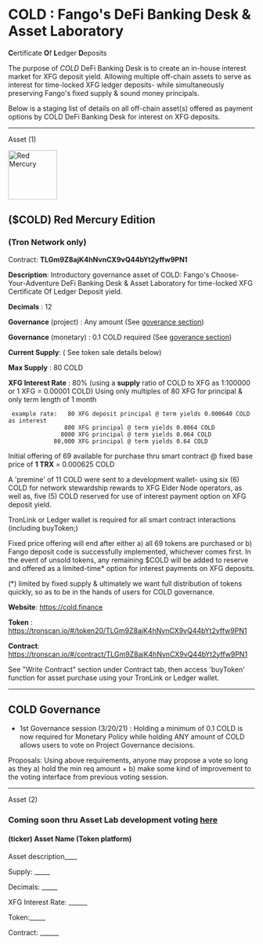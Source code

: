 
# COLD : Fango's DeFi Banking Desk & Asset Laboratory

 **C**ertificate **O**f **L**edger **D**eposits
 
 The purpose of *COLD* DeFi Banking Desk is to create an in-house interest market for XFG deposit yield.
 Allowing multiple off-chain assets to serve as interest for time-locked XFG ledger deposits-  while simultaneously preserving Fango's fixed supply & sound money principals.

Below is a staging list of details on all off-chain asset(s) offered as payment options by COLD DeFi Banking Desk for interest on XFG deposits.
 
-----------------------------------------------------------

Asset (1)

<img height="100px" width="100px" title="Red Mercury" src="https://raw.githubusercontent.com/FandomGold/COLD/9dc01d924ff9712a56d489db825ae6e8449fc2ba/B5F889A6-92A8-4A13-BD7B-0514983310EB.jpeg"><img/>

## ($COLD) Red Mercury Edition 
### (Tron Network only)

Contract: **TLGm9Z8ajK4hNvnCX9vQ44bYt2yffw9PN1**

**Description**: Introductory governance asset of COLD: Fango's Choose-Your-Adventure DeFi Banking Desk & Asset Laboratory for time-locked XFG Certificate Of Ledger Deposit yield.

**Decimals** : 12

**Governance** (project) : Any amount (See [goverance section](#cold-governance))

**Governance** (monetary) : 0.1 COLD required (See [goverance section](#cold-governance))

**Current Supply**: ( See token sale details below)

**Max Supply** : 80  COLD

**XFG Interest Rate** : 80%  (using a **supply** ratio of COLD to XFG as 1:100000 or 1 XFG = 0.00001 COLD) Using only multiples of 80 XFG for principal & only term length of 1 month

     example rate:   80 XFG deposit principal @ term yields 0.000640 COLD as interest
                    800 XFG principal @ term yields 0.0064 COLD
                   8000 XFG principal @ term yields 0.064 COLD
                 80,000 XFG principal @ term yields 0.64 COLD
                                 
Initial offering of 69 available for purchase thru smart contract @ fixed base price of **1 TRX** = 0.000625 COLD 

A 'premine' of 11 COLD were sent to a development wallet- using six (6) COLD for network stewardship rewards to XFG Elder Node operators, as well as, five (5) COLD reserved for use of interest payment option on XFG deposit yield.

TronLink or Ledger wallet is required for all smart contract interactions (including buyToken;)

Fixed price offering will end after either a) all 69 tokens are purchased or b) Fango deposit code is successfully implemented, whichever comes first. 
In the event of unsold tokens, any remaining $COLD will be added to reserve and offered as a limited-time* option for interest payments on XFG deposits.  

(*) limited by fixed supply & ultimately we want full distribution of tokens quickly, so as to be in the hands of users for COLD governance.

**Website**: https://cold.finance

**Token** : https://tronscan.io/#/token20/TLGm9Z8ajK4hNvnCX9vQ44bYt2yffw9PN1

**Contract**: https://tronscan.io/#/contract/TLGm9Z8ajK4hNvnCX9vQ44bYt2yffw9PN1

See "Write Contract" section under Contract tab, then access 'buyToken' function for asset purchase using your TronLink or Ledger wallet.

------------------------------
<h2 id="cold-governance">COLD Governance</h2>
    
 -  1st Governance session (3/20/21) : Holding a minimum of 0.1 COLD is now required for Monetary Policy while holding ANY amount of COLD allows users to vote on Project Governance decisions.  

Proposals: Using above requirements, anyone may propose a vote so long as they a) hold the min req amount + b) make some kind of improvement to the voting interface from previous voting session.  

--------------------------------

Asset (2)

### Coming soon thru Asset Lab development voting [here](https://t.me/COLD_DeFi)


#### (ticker) Asset Name  (Token platform)

   
   Asset description____
      
   Supply: _____
   
   Decimals: _____
  
   XFG Interest Rate: ______
   
   Token:_____
   
   Contract: ______
   
